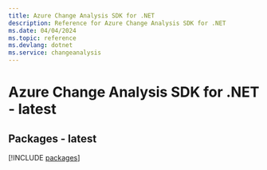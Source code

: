 ```yaml
---
title: Azure Change Analysis SDK for .NET
description: Reference for Azure Change Analysis SDK for .NET
ms.date: 04/04/2024
ms.topic: reference
ms.devlang: dotnet
ms.service: changeanalysis
---
```

# Azure Change Analysis SDK for .NET - latest
## Packages - latest
[!INCLUDE [packages](change-analysis-index.md)]